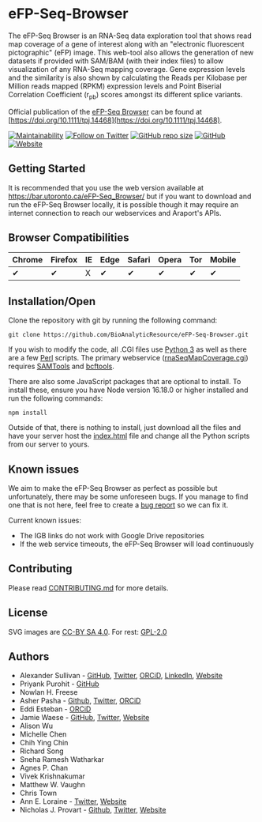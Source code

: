 # eFP-Seq-Browser

The eFP-Seq Browser is an RNA-Seq data exploration tool that shows read map coverage of a gene of interest along with an "electronic fluorescent pictographic" (eFP) image. This web-tool also allows the generation of new datasets if provided with SAM/BAM (with their index files) to allow visualization of any RNA-Seq mapping coverage. Gene expression levels and the similarity is also shown by calculating the Reads per Kilobase per Million reads mapped (RPKM) expression levels and Point Biserial Correlation Coefficient (r<sub>pb</sub>) scores amongst its different splice variants.

Official publication of the [eFP-Seq Browser](https://bar.utoronto.ca/eFP-Seq_Browser/) can be found at [https://doi.org/10.1111/tpj.14468](https://doi.org/10.1111/tpj.14468).

[![Maintainability](https://api.codeclimate.com/v1/badges/0a119cf04831e18922ed/maintainability)](https://codeclimate.com/github/BioAnalyticResource/eFP-Seq_Browser/maintainability)
[![Follow on Twitter](https://img.shields.io/twitter/follow/BAR_PlantBio?style=social)](https://twitter.com/BAR_PlantBio)
[![GitHub repo size](https://img.shields.io/github/repo-size/BioAnalyticResource/eFP-Seq-Browser)](https://github.com/BioAnalyticResource/eFP-Seq-Browser)
[![GitHub](https://img.shields.io/github/license/BioAnalyticResource/eFP-Seq-Browser)](https://github.com/BioAnalyticResource/eFP-Seq-Browser)
[![Website](https://img.shields.io/website?url=https%3A%2F%2Fbar.utoronto.ca%2FeFP-Seq_Browser%2F)](https://bar.utoronto.ca/eFP-Seq_Browser/)

## Getting Started

It is recommended that you use the web version available at https://bar.utoronto.ca/eFP-Seq_Browser/ but if you want to download and run the eFP-Seq Browser locally, it is possible though it may require an internet connection to reach our webservices and Araport's APIs.

## Browser Compatibilities

| Chrome | Firefox | IE  | Edge | Safari | Opera | Tor | Mobile |
| ------ | ------- | --- | ---- | ------ | ----- | --- | ------ |
| ✔      | ✔       | X   | ✔    | ✔      | ✔     | ✔   | ✔      |

## Installation/Open

Clone the repository with git by running the following command:

```
git clone https://github.com/BioAnalyticResource/eFP-Seq-Browser.git
```

If you wish to modify the code, all .CGI files use [Python 3](https://www.python.org) as well as there are a few [Perl](https://www.perl.org/) scripts. The primary webservice ([rnaSeqMapCoverage.cgi](cgi-bin/rnaSeqMapCoverage.cgi)) requires [SAMTools](https://github.com/samtools/samtools) and [bcftools](https://samtools.github.io/bcftools/bcftools.html).

There are also some JavaScript packages that are optional to install. To install these, ensure you have Node version 16.18.0 or higher installed and run the following commands:

```
npm install
```

Outside of that, there is nothing to install, just download all the files and have your server host the [index.html](index.html) file and change all the Python scripts from our server to yours.

## Known issues

We aim to make the eFP-Seq Browser as perfect as possible but unfortunately, there may be some unforeseen bugs. If you manage to find one that is not here, feel free to create a [bug report](https://github.com/BioAnalyticResource/eFP-Seq_Browser/issues/new?template=bug_report.md) so we can fix it.

Current known issues:

-   The IGB links do not work with Google Drive repositories
-   If the web service timeouts, the eFP-Seq Browser will load continuously

## Contributing

Please read [CONTRIBUTING.md](CONTRIBUTING.md) for more details.

## License

SVG images are [CC-BY SA 4.0](https://creativecommons.org/licenses/by-sa/4.0/).
For rest: [GPL-2.0](LICENSE.md)

## Authors

-   Alexander Sullivan - [GitHub](https://github.com/AlexJSully), [Twitter](https://twitter.com/alexjsully), [ORCiD](https://orcid.org/0000-0002-4463-4473), [LinkedIn](https://www.linkedin.com/in/alexanderjsullivan/), [Website](https://alexjsully.me/)
-   Priyank Purohit - [GitHub](https://github.com/priyank-purohit)
-   Nowlan H. Freese
-   Asher Pasha - [Github](https://github.com/asherpasha), [Twitter](https://twitter.com/AsherPasha), [ORCiD](https://orcid.org/0000-0002-9315-0520)
-   Eddi Esteban - [ORCiD](https://orcid.org/0000-0001-9016-9202)
-   Jamie Waese - [GitHub](https://github.com/jamiewaese), [Twitter](https://twitter.com/JamieWaese), [Website](https://www.waese.com/#)
-   Alison Wu
-   Michelle Chen
-   Chih Ying Chin
-   Richard Song
-   Sneha Ramesh Watharkar
-   Agnes P. Chan
-   Vivek Krishnakumar
-   Matthew W. Vaughn
-   Chris Town
-   Ann E. Loraine - [Twitter](https://twitter.com/igbbioviz), [Website](https://lorainelab.org/)
-   Nicholas J. Provart - [Github](https://github.com/BioAnalyticResource), [Twitter](https://twitter.com/BAR_PlantBio), [Website](https://bar.utoronto.ca)
